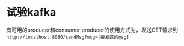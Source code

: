 # 试验kafka

有可用的producer和consumer
producer的使用方式为，发送GET请求到```http://localhost:8080/sendMsg?msg=[要发送的msg]```